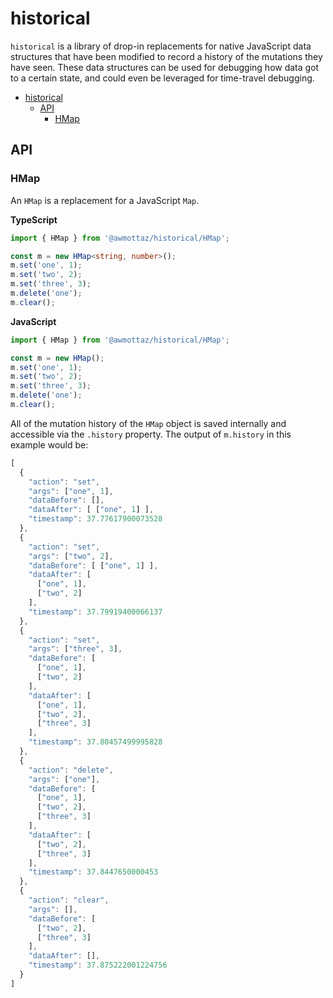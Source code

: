 # historical

`historical` is a library of drop-in replacements for native JavaScript data structures that have been modified to record a history of the mutations they have seen. These data structures can be used for debugging how data got to a certain state, and could even be leveraged for time-travel debugging.

- [historical](#historical)
  - [API](#api)
    - [HMap](#hmap)

## API

### HMap

An `HMap` is a replacement for a JavaScript `Map`.

**TypeScript**

```ts
import { HMap } from '@awmottaz/historical/HMap';

const m = new HMap<string, number>();
m.set('one', 1);
m.set('two', 2);
m.set('three', 3);
m.delete('one');
m.clear();
```

**JavaScript**

```js
import { HMap } from '@awmottaz/historical/HMap';

const m = new HMap();
m.set('one', 1);
m.set('two', 2);
m.set('three', 3);
m.delete('one');
m.clear();
```

All of the mutation history of the `HMap` object is saved internally and accessible via the `.history` property. The output of `m.history` in this example would be:

```js
[
  {
    "action": "set",
    "args": ["one", 1],
    "dataBefore": [],
    "dataAfter": [ ["one", 1] ],
    "timestamp": 37.77617900073528
  },
  {
    "action": "set",
    "args": ["two", 2],
    "dataBefore": [ ["one", 1] ],
    "dataAfter": [
      ["one", 1],
      ["two", 2]
    ],
    "timestamp": 37.79919400066137
  },
  {
    "action": "set",
    "args": ["three", 3],
    "dataBefore": [
      ["one", 1],
      ["two", 2]
    ],
    "dataAfter": [
      ["one", 1],
      ["two", 2],
      ["three", 3]
    ],
    "timestamp": 37.80457499995828
  },
  {
    "action": "delete",
    "args": ["one"],
    "dataBefore": [
      ["one", 1],
      ["two", 2],
      ["three", 3]
    ],
    "dataAfter": [
      ["two", 2],
      ["three", 3]
    ],
    "timestamp": 37.8447650000453
  },
  {
    "action": "clear",
    "args": [],
    "dataBefore": [
      ["two", 2],
      ["three", 3]
    ],
    "dataAfter": [],
    "timestamp": 37.875222001224756
  }
]
```
